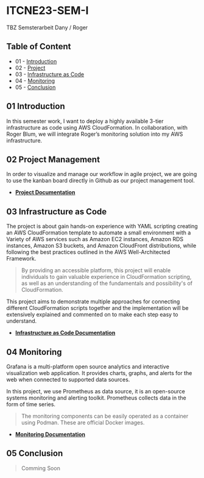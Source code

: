 ITCNE23-SEM-I
==== 

TBZ Semsterarbeit Dany / Roger

## Table of Content

* 01 - [Introduction](#01-Introduction)
* 02 - [Project](#02-Project-Management)
* 03 - [Infrastructure as Code](#03-Infrastructure-as-Code)
* 04 - [Monitoring](#04-Monitoring)
* 05 - [Conclusion](#05-Conclusion)

## 01 Introduction

In this semester work, I want to deploy a highly available 3-tier infrastructure as code using AWS CloudFormation. 
In collaboration, with Roger Blum, we will integrate Roger’s monitoring solution into my AWS infrastructure. 

## 02 Project Management

In order to visualize and manage our workflow in agile project, we are going to use the kanban board directly in Github as our project management tool.

- [**Project Documentation**](project/README.md)

## 03 Infrastructure as Code

The project is about gain hands-on experience with YAML scripting creating an AWS CloudFormation template to automate a small environment with a Variety of AWS services such as Amazon EC2 instances, Amazon RDS instances, Amazon S3 buckets, and Amazon CloudFront distributions, while following the best practices outlined in the AWS Well-Architected Framework.

> By providing an accessible platform, this project will enable individuals to gain valuable experience in CloudFormation scripting, as well as an understanding of the fundamentals and possibility's of CloudFormation. 

This project aims to demonstrate multiple approaches for connecting different CloudFormation scripts together and the implementation will be extensively explained and commented on to make each step easy to understand.

- [**Infrastructure as Code Documentation**](aws-iac/README.md)

## 04 Monitoring

Grafana is a multi-platform open source analytics and interactive visualization web application. 
It provides charts, graphs, and alerts for the web when connected to supported data sources. 

In this project, we use Prometheus as data source, it is an open-source systems monitoring and alerting toolkit. Prometheus collects data in the form of time series.

> The monitoring components can be easily operated as a container using Podman. These are official Docker images.

- [**Monitoring Documentation**](monitoring/README.md)


## 05 Conclusion

> Comming Soon




